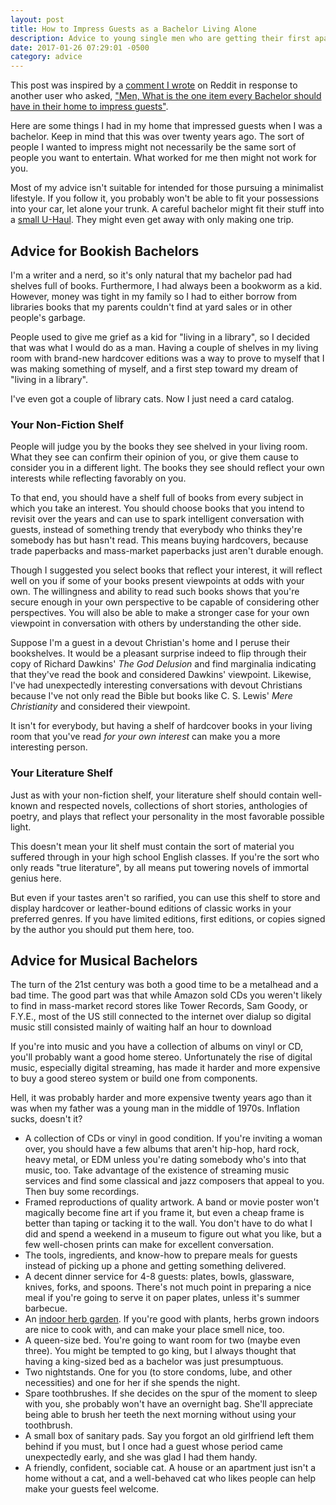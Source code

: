 ```yaml
---
layout: post
title: How to Impress Guests as a Bachelor Living Alone
description: Advice to young single men who are getting their first apartments from a married middle-aged man looking back.
date: 2017-01-26 07:29:01 -0500
category: advice
---
```

This post was inspired by a [comment I wrote](https://www.reddit.com/r/AskMen/comments/5q3u39/men_what_is_the_one_item_every_bachelor_should/dcwc7f6/) on Reddit in response to another user who asked, ["Men, What is the one item every Bachelor should have in their home to impress guests"](https://www.reddit.com/r/AskMen/comments/5q3u39/men_what_is_the_one_item_every_bachelor_should/).

Here are some things I had in my home that impressed guests when I was a bachelor. Keep in mind that this was over twenty years ago. The sort of people I wanted to impress might not necessarily be the same sort of people you want to entertain. What worked for me then might not work for you.

Most of my advice isn't suitable for intended for those pursuing a minimalist lifestyle. If you follow it, you probably won't be able to fit your possessions into your car, let alone your trunk. A careful bachelor might fit their stuff into a [small U-Haul](https://www.uhaul.com/Trucks/Cargo-Van-Rental/BE/). They might even get away with only making one trip.

## Advice for Bookish Bachelors

I'm a writer and a nerd, so it's only natural that my bachelor pad had shelves full of books. Furthermore, I had always been a bookworm as a kid. However, money was tight in my family so I had to either borrow from libraries books that my parents couldn't find at yard sales or in other people's garbage.

People used to give me grief as a kid for "living in a library", so I decided that was what I would do as a man. Having a couple of shelves in my living room with brand-new hardcover editions was a way to prove to myself that I was making something of myself, and a first step toward my dream of "living in a library".

I've even got a couple of library cats. Now I just need a card catalog.

### Your Non-Fiction Shelf

People will judge you by the books they see shelved in your living room. What they see can confirm their opinion of you, or give them cause to consider you in a different light. The books they see should reflect your own interests while reflecting favorably on you. 

To that end, you should have a shelf full of books from every subject in which you take an interest. You should choose books that you intend to revisit over the years and can use to spark intelligent conversation with guests, instead of something trendy that everybody who thinks they're somebody has but hasn't read. This means buying hardcovers, because trade paperbacks and mass-market paperbacks just aren't durable enough.

Though I suggested you select books that reflect your interest, it will reflect well on you if some of your books present viewpoints at odds with your own. The willingness and ability to read such books shows that you're secure enough in your own perspective to be capable of considering other perspectives. You will also be able to make a stronger case for your own viewpoint in conversation with others by understanding the other side.

Suppose I'm a guest in a devout Christian's home and I peruse their bookshelves. It would be a pleasant surprise indeed to flip through their copy of Richard Dawkins' *The God Delusion* and find marginalia indicating that they've read the book and considered Dawkins' viewpoint. Likewise, I've had unexpectedly interesting conversations with devout Christians because I've not only read the Bible but books like C. S. Lewis' *Mere Christianity* and considered their viewpoint.

It isn't for everybody, but having a shelf of hardcover books in your living room that you've read *for your own interest* can make you a more interesting person.

### Your Literature Shelf

Just as with your non-fiction shelf, your literature shelf should contain well-known and respected novels, collections of short stories, anthologies of poetry, and plays that reflect your personality in the most favorable possible light.

This doesn't mean your lit shelf must contain the sort of material you suffered through in your high school English classes. If you're the sort who only reads "true literature", by all means put towering novels of immortal genius here.

But even if your tastes aren't so rarified, you can use this shelf to store and display hardcover or leather-bound editions of classic works in your preferred genres. If you have limited editions, first editions, or copies signed by the author you should put them here, too.

## Advice for Musical Bachelors

The turn of the 21st century was both a good time to be a metalhead and a bad time. The good part was that while Amazon sold CDs you weren't likely to find in mass-market record stores like Tower Records, Sam Goody, or F.Y.E., most of the US still connected to the internet over dialup so digital music still consisted mainly of waiting half an hour to download 

If you're into music and you have a collection of albums on vinyl or CD, you'll probably want a good home stereo. Unfortunately the rise of digital music, especially digital streaming, has made it harder and more expensive to buy a good stereo system or build one from components. 

Hell, it was probably harder and more expensive twenty years ago than it was when my father was a young man in the middle of 1970s. Inflation sucks, doesn't it?

* A collection of CDs or vinyl in good condition. If you're inviting a woman over, you should have a few albums that aren't hip-hop, hard rock, heavy metal, or EDM unless you're dating somebody who's into that music, too. Take advantage of the existence of streaming music services and find some classical and jazz composers that appeal to you. Then buy some recordings.
* Framed reproductions of quality artwork. A band or movie poster won't magically become fine art if you frame it, but even a cheap frame is better than taping or tacking it to the wall. You don't have to do what I did and spend a weekend in a museum to figure out what you like, but a few well-chosen prints can make for excellent conversation.
* The tools, ingredients, and know-how to prepare meals for guests instead of picking up a phone and getting something delivered.
* A decent dinner service for 4-8 guests: plates, bowls, glassware, knives, forks, and spoons. There's not much point in preparing a nice meal if you're going to serve it on paper plates, unless it's summer barbecue.
* An [indoor herb garden](https://bonnieplants.com/library/how-to-grow-herbs-indoors/). If you're good with plants, herbs grown indoors are nice to cook with, and can make your place smell nice, too.
* A queen-size bed. You're going to want room for two (maybe even three). You might be tempted to go king, but I always thought that having a king-sized bed as a bachelor was just presumptuous.
* Two nightstands. One for you (to store condoms, lube, and other necessities) and one for her if she spends the night.
* Spare toothbrushes. If she decides on the spur of the moment to sleep with you, she probably won't have an overnight bag. She'll appreciate being able to brush her teeth the next morning without using your toothbrush.
* A small box of sanitary pads. Say you forgot an old girlfriend left them behind if you must, but I once had a guest whose period came unexpectedly early, and she was glad I had them handy.
* A friendly, confident, sociable cat. A house or an apartment just isn't a home without a cat, and a well-behaved cat who likes people can help make your guests feel welcome.